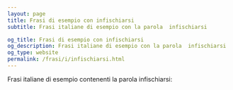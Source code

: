 ```yaml
---
layout: page
title: Frasi di esempio con infischiarsi 
subtitle: Frasi italiane di esempio con la parola  infischiarsi

og_title: Frasi di esempio con infischiarsi 
og_description: Frasi italiane di esempio con la parola  infischiarsi
og_type: website
permalink: /frasi/i/infischiarsi.html
---
```


Frasi italiane di esempio contenenti la parola infischiarsi:


